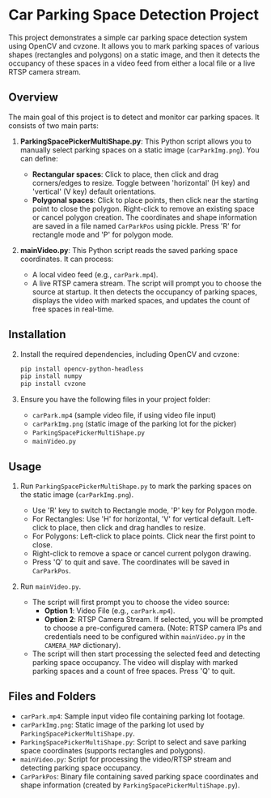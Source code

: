 # Car Parking Space Detection Project

This project demonstrates a simple car parking space detection system using OpenCV and cvzone. It allows you to mark parking spaces of various shapes (rectangles and polygons) on a static image, and then it detects the occupancy of these spaces in a video feed from either a local file or a live RTSP camera stream. 



## Overview

The main goal of this project is to detect and monitor car parking spaces. It consists of two main parts:

1. **ParkingSpacePickerMultiShape.py**: This Python script allows you to manually select parking spaces on a static image (`carParkImg.png`). You can define:
    - **Rectangular spaces**: Click to place, then click and drag corners/edges to resize. Toggle between 'horizontal' (H key) and 'vertical' (V key) default orientations.
    - **Polygonal spaces**: Click to place points, then click near the starting point to close the polygon.
    Right-click to remove an existing space or cancel polygon creation.
    The coordinates and shape information are saved in a file named `CarParkPos` using pickle. Press 'R' for rectangle mode and 'P' for polygon mode.

2. **mainVideo.py**: This Python script reads the saved parking space coordinates. It can process:
    - A local video feed (e.g., `carPark.mp4`).
    - A live RTSP camera stream.
    The script will prompt you to choose the source at startup. It then detects the occupancy of parking spaces, displays the video with marked spaces, and updates the count of free spaces in real-time.

## Installation

2. Install the required dependencies, including OpenCV and cvzone:

   ```bash
   pip install opencv-python-headless
   pip install numpy
   pip install cvzone
   ```

3. Ensure you have the following files in your project folder:

   - `carPark.mp4` (sample video file, if using video file input)
   - `carParkImg.png` (static image of the parking lot for the picker)
   - `ParkingSpacePickerMultiShape.py`
   - `mainVideo.py`

## Usage

1. Run `ParkingSpacePickerMultiShape.py` to mark the parking spaces on the static image (`carParkImg.png`).
   - Use 'R' key to switch to Rectangle mode, 'P' key for Polygon mode.
   - For Rectangles: Use 'H' for horizontal, 'V' for vertical default. Left-click to place, then click and drag handles to resize.
   - For Polygons: Left-click to place points. Click near the first point to close.
   - Right-click to remove a space or cancel current polygon drawing.
   - Press 'Q' to quit and save. The coordinates will be saved in `CarParkPos`.

2. Run `mainVideo.py`.
   - The script will first prompt you to choose the video source:
     - **Option 1**: Video File (e.g., `carPark.mp4`).
     - **Option 2**: RTSP Camera Stream. If selected, you will be prompted to choose a pre-configured camera.
       (Note: RTSP camera IPs and credentials need to be configured within `mainVideo.py` in the `CAMERA_MAP` dictionary).
   - The script will then start processing the selected feed and detecting parking space occupancy. The video will display with marked parking spaces and a count of free spaces. Press 'Q' to quit.

## Files and Folders

- `carPark.mp4`: Sample input video file containing parking lot footage.
- `carParkImg.png`: Static image of the parking lot used by `ParkingSpacePickerMultiShape.py`.
- `ParkingSpacePickerMultiShape.py`: Script to select and save parking space coordinates (supports rectangles and polygons).
- `mainVideo.py`: Script for processing the video/RTSP stream and detecting parking space occupancy.
- `CarParkPos`: Binary file containing saved parking space coordinates and shape information (created by `ParkingSpacePickerMultiShape.py`).
